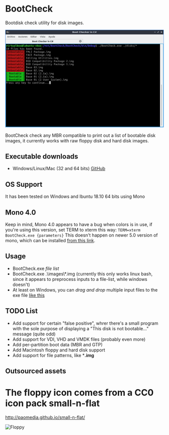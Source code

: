 # BootCheck
Bootdisk check utility for disk images.

![Screenshot](https://raw.githubusercontent.com/fabiosarts/BootCheck/master/images/screenshot01.png)

BootCheck check any MBR compatible to print out a list of bootable disk images, it currently works with raw floppy disk and hard disk images.

## Executable downloads
* Windows/Linux/Mac (32 and 64 bits) [GitHub](https://github.com/fabiosarts/BootCheck/releases/download/v0.1/BootCheck.zip)

## OS Support
It has been tested on Windows and lbuntu 18.10 64 bits using Mono

## Mono 4.0
Keep in mind, Mono 4.0 appears to have a bug when colors is in use, if you're using this version, set TERM to xterm this way:
``
TERM=xterm BootCheck.exe {parameters}
``
This doesn't happen on newer 5.0 version of mono, which can be installed [from this link](https://www.mono-project.com/).

## Usage
* BootCheck.exe *file list*
* BootCheck.exe .\images\\\*.img (currently this only works linux bash, since it appears to preprocess inputs to a file-list, while windows doesn't)
* At least on Windows, you can *drag and drop* multiple input files to the exe file [like this](https://raw.githubusercontent.com/fabiosarts/BootCheck/master/images/screenshot02.png)

## TODO List
* Add support for certain "false positive", whrer there's a small program with the sole purpose of displaying a "This disk is not bootable..." message (quite odd)
* Add support for VDI, VHD and VMDK files (probably even more)
* Add per-partition boot data (MBR and GTP)
* Add Macintosh floppy and hard disk support
* Add support for file patterns, like ***.img**

## Outsourced assets
The floppy icon comes from a CC0 icon pack
small-n-flat
============
http://paomedia.github.io/small-n-flat/

![Floppy](https://github.com/fabiosarts/BootCheck/raw/master/BootCheck/floppy.ico)
